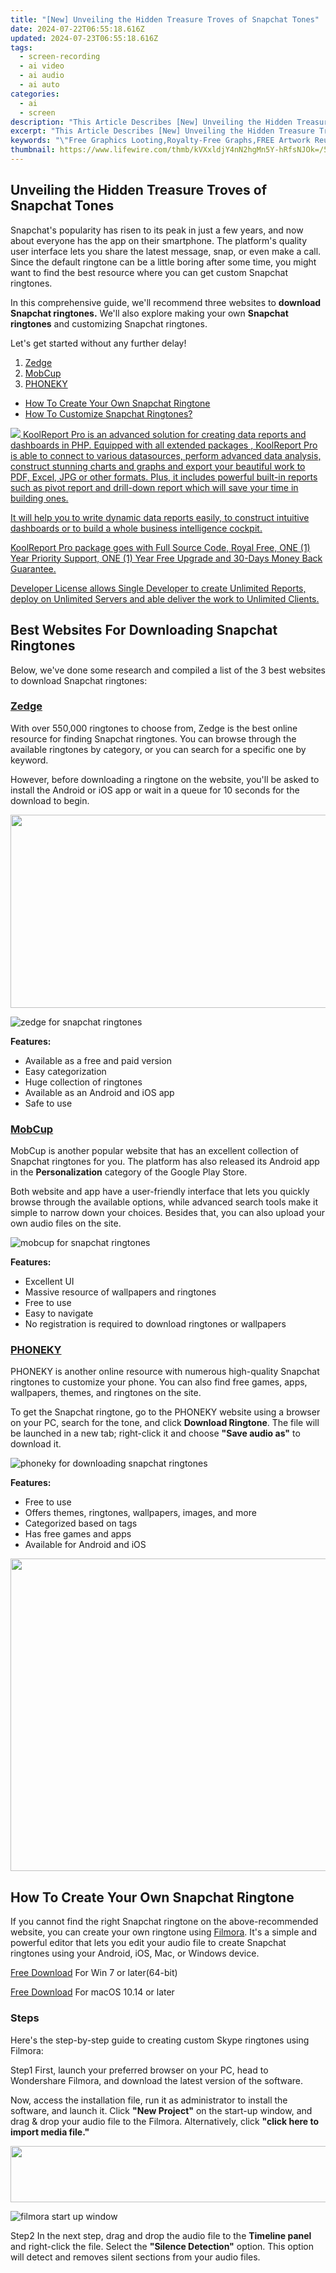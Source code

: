 ```yaml
---
title: "[New] Unveiling the Hidden Treasure Troves of Snapchat Tones"
date: 2024-07-22T06:55:18.616Z
updated: 2024-07-23T06:55:18.616Z
tags: 
  - screen-recording
  - ai video
  - ai audio
  - ai auto
categories: 
  - ai
  - screen
description: "This Article Describes [New] Unveiling the Hidden Treasure Troves of Snapchat Tones"
excerpt: "This Article Describes [New] Unveiling the Hidden Treasure Troves of Snapchat Tones"
keywords: "\"Free Graphics Looting,Royalty-Free Graphs,FREE Artwork Reuse,Prerogative Images,Riches in Free Arts,Hidden Graphic Treasures,Unlocked Graphic Royale\""
thumbnail: https://www.lifewire.com/thmb/kVXxldjY4nN2hgMn5Y-hRfsNJOk=/540x405/filters:no_upscale():max_bytes(150000):strip_icc()/Catherine_Falls_Commercial_Getty_Images-a30e58e942654fddb4423949948f3a2e.jpg
---
```


## Unveiling the Hidden Treasure Troves of Snapchat Tones

Snapchat's popularity has risen to its peak in just a few years, and now about everyone has the app on their smartphone. The platform's quality user interface lets you share the latest message, snap, or even make a call.  
Since the default ringtone can be a little boring after some time, you might want to find the best resource where you can get custom Snapchat ringtones.

In this comprehensive guide, we'll recommend three websites to **download Snapchat ringtones.** We'll also explore making your own **Snapchat ringtones** and customizing Snapchat ringtones.

Let's get started without any further delay!

1. [Zedge](#part1-1)
2. [MobCup](#part1-2)
3. [PHONEKY](#part1-3)

* [How To Create Your Own Snapchat Ringtone](#part2)
* [How To Customize Snapchat Ringtones?](#part3)

<!-- affiliate ads begin -->
<a href="https://secure.2checkout.com/order/checkout.php?PRODS=4737285&QTY=1&AFFILIATE=108875&CART=1"><img src="https://secure.avangate.com/images/merchant/b2f83c409ce63012229fb9cd465bdcfe/products/copy_reporting_system.png" border="0">  KoolReport Pro  is an advanced solution for creating data reports and dashboards in PHP. Equipped with all  extended packages , KoolReport Pro is able to connect to various datasources, perform advanced data analysis, construct stunning charts and graphs and export your beautiful work to PDF, Excel, JPG or other formats. Plus, it includes powerful built-in reports such as pivot report and drill-down report which will save your time in building ones. 

 It will help you to write dynamic data reports easily, to construct intuitive dashboards or to build a whole business intelligence cockpit. 

  KoolReport Pro  package goes with Full Source Code, Royal Free, ONE (1) Year Priority Support, ONE (1) Year Free Upgrade and 30-Days Money Back Guarantee. 

  Developer License  allows  Single Developer  to create Unlimited Reports, deploy on Unlimited Servers and able deliver the work to Unlimited Clients. </a>
<!-- affiliate ads end -->
## Best Websites For Downloading Snapchat Ringtones

Below, we've done some research and compiled a list of the 3 best websites to download Snapchat ringtones:

### [Zedge](https://www.zedge.net/find/ringtones/snapchat)

With over 550,000 ringtones to choose from, Zedge is the best online resource for finding Snapchat ringtones. You can browse through the available ringtones by category, or you can search for a specific one by keyword.

However, before downloading a ringtone on the website, you'll be asked to install the Android or iOS app or wait in a queue for 10 seconds for the download to begin.

<!-- affiliate ads begin -->
<a href="https://martinic.evyy.net/c/5597632/1422856/4482" target="_top" id="1422856"><img src="//a.impactradius-go.com/display-ad/4482-1422856" border="0" alt="" width="580" height="309"/></a>
<!-- affiliate ads end -->
![zedge for snapchat ringtones](https://images.wondershare.com/filmora/article-images/2023/03/Zedge-for-snapchat-ringtones.png)

**Features:**

* Available as a free and paid version
* Easy categorization
* Huge collection of ringtones
* Available as an Android and iOS app
* Safe to use

### [MobCup](https://mobcup.com.co/?s=snapchat)

MobCup is another popular website that has an excellent collection of Snapchat ringtones for you. The platform has also released its Android app in the **Personalization** category of the Google Play Store.

Both website and app have a user-friendly interface that lets you quickly browse through the available options, while advanced search tools make it simple to narrow down your choices. Besides that, you can also upload your own audio files on the site.

![mobcup for snapchat ringtones](https://images.wondershare.com/filmora/article-images/2023/03/mobcup-for-snapchat-ringtones.png)

**Features:**

* Excellent UI
* Massive resource of wallpapers and ringtones
* Free to use
* Easy to navigate
* No registration is required to download ringtones or wallpapers

### [PHONEKY](https://phoneky.com/ringtones/?q=Snapchat+ringtone)

PHONEKY is another online resource with numerous high-quality Snapchat ringtones to customize your phone. You can also find free games, apps, wallpapers, themes, and ringtones on the site.

To get the Snapchat ringtone, go to the PHONEKY website using a browser on your PC, search for the tone, and click **Download Ringtone**. The file will be launched in a new tab; right-click it and choose **"Save audio as"** to download it.

![phoneky for downloading snapchat ringtones](https://images.wondershare.com/filmora/article-images/2023/03/phoneky-for-downloading-snapchat-ringtones.png)

**Features:**

* Free to use
* Offers themes, ringtones, wallpapers, images, and more
* Categorized based on tags
* Has free games and apps
* Available for Android and iOS

<!-- affiliate ads begin -->
<a href="https://appsumo.8odi.net/c/5597632/2087407/7443" target="_top" id="2087407"><img src="//a.impactradius-go.com/display-ad/7443-2087407" border="0" alt="" width="600" height="500"/></a><img height="0" width="0" src="https://appsumo.8odi.net/i/5597632/2087407/7443" style="position:absolute;visibility:hidden;" border="0" />
<!-- affiliate ads end -->
## How To Create Your Own Snapchat Ringtone

If you cannot find the right Snapchat ringtone on the above-recommended website, you can create your own ringtone using [Filmora](https://tools.techidaily.com/wondershare/filmora/download/). It's a simple and powerful editor that lets you edit your audio file to create Snapchat ringtones using your Android, iOS, Mac, or Windows device.

[Free Download](https://tools.techidaily.com/wondershare/filmora/download/) For Win 7 or later(64-bit)

[Free Download](https://tools.techidaily.com/wondershare/filmora/download/) For macOS 10.14 or later

### Steps

Here's the step-by-step guide to creating custom Skype ringtones using Filmora:

Step1 First, launch your preferred browser on your PC, head to Wondershare Filmora, and download the latest version of the software.

Now, access the installation file, run it as administrator to install the software, and launch it. Click **"New Project"** on the start-up window, and drag & drop your audio file to the Filmora. Alternatively, click **"click here to import media file."**

<!-- affiliate ads begin -->
<a href="https://newchic.sjv.io/c/5597632/1659704/14420" target="_top" id="1659704"><img src="//a.impactradius-go.com/display-ad/14420-1659704" border="0" alt="" width="728" height="90"/></a><img height="0" width="0" src="https://imp.pxf.io/i/5597632/1659704/14420" style="position:absolute;visibility:hidden;" border="0" />
<!-- affiliate ads end -->
![filmora start up window](https://images.wondershare.com/filmora/article-images/2023/03/filmora-start-up-window.png)

Step2 In the next step, drag and drop the audio file to the **Timeline panel** and right-click the file. Select the **"Silence Detection"** option. This option will detect and removes silent sections from your audio files.

<!-- affiliate ads begin -->
<span id="1793213">
					<video width="1080" height="1620" style="cursor:pointer"
           poster="//a.impactradius-go.com/display-clicktoplayimage/1793213.jpeg"
           onclick="if(!this.playClicked){this.play();this.setAttribute('controls',true);this.playClicked=true;}">
	   <source src="//a.impactradius-go.com/display-ad/19135-1793213">
	   <img src="//a.impactradius-go.com/display-clicktoplayimage/1793213.jpeg" style="border: none; height: 100%; width: 100%; object-fit: contain">
	</video>
	<div style="width:1080px;text-align:center"><a href="javascript:window.open(decodeURIComponent('https%3A%2F%2Ftinyland.pxf.io%2Fc%2F5597632%2F1793213%2F19135'), '_blank');void(0);">Click here</a></div>
</span>
<img height="0" width="0" src="https://imp.pxf.io/i/5597632/1793213/19135" style="position:absolute;visibility:hidden;" border="0" />
<!-- affiliate ads end -->
![silence detection filmora](https://images.wondershare.com/filmora/article-images/2023/03/silence-detection-filmora.png)

Step3 In the **"Silence Detection"** window, you can use three parameters to adjust the track; **“Threshold,” “Minimum Silence,” and “Buffer.”**

To do this, drag the slides to adjust the parameters and click **“Start”** to begin automatic silence detection.

<!-- affiliate ads begin -->
<a href="https://aspironcom.sjv.io/c/5597632/1941789/21554" target="_top" id="1941789"><img src="//a.impactradius-go.com/display-ad/21554-1941789" border="0" alt="" width="650" height="800"/></a><img height="0" width="0" src="https://imp.pxf.io/i/5597632/1941789/21554" style="position:absolute;visibility:hidden;" border="0" />
<!-- affiliate ads end -->
![silence detection parameters filmora](https://images.wondershare.com/filmora/article-images/2023/03/silence-detection-parameters-filmora.png)

Step4 Next, to emphasize one audio track over the other, choose the soundtrack in the timeline and right-click on it. Select the **"Adjust Audio"** option from the pop-up menu and checkmark the **"Ducking"** feature. Now, click **"OK"** to save the changes.

![applying audio ducking to snapchat ringtone](https://images.wondershare.com/filmora/article-images/2023/03/applying-audio-ducking-to-snapchat-ringtone.png)

Step5 Now, to adjust the **MP3 file** duration, click the audio track and drag the double arrows to you trim the parts you want. Then, click **"Split"** or press **"Ctrl + B"** to remove the selected section.

Step6 Click the **"Export"** option below the top taskbar, and the Export window will appear. Go to the **MP3** tab and click **"Export"** again to save the file on your PC.

![export mp3 file filmora](https://images.wondershare.com/filmora/article-images/2023/03/export-mp3-file-filmora.png)

<!-- affiliate ads begin -->
<a href="https://secure.2checkout.com/order/checkout.php?PRODS=4559731&QTY=1&AFFILIATE=108875&CART=1"><img src="http://www.neowise.com/images/nd-ss-w200.jpg" border="0">NeoDownloader - Fast and fully automatic image/video/music downloader. </a>
<!-- affiliate ads end -->
## How To Customize Snapchat Ringtones?

Now that you've found or created the Snapchat ringtone, you might need help setting the custom ringtone for your Snapchat contacts or the app.

<!-- affiliate ads begin -->
<a href="https://secure.2checkout.com/order/checkout.php?PRODS=4615471&QTY=1&AFFILIATE=108875&CART=1"><img src="https://images.wondershare.com/affiliate-image/affiliate_banners_en/max_782x90.png" border="0"></a>
<!-- affiliate ads end -->
### For Snapchat Contacts

Setting a custom ringtone for the contacts feature is an extra perk Snapchat provides to its Snapchat+ Subscribers. This enables you to change the notification sound of messages, typing, or Snap from your specific friends to a unique tone.

The following step-by-step process will help you set a custom ringtone for Snapchat contacts:

Step1 Launch the **Snapchat** app from the **Home screen/App Library** on your mobile device and tap the **"Chat"** icon in the global navigation panel.

Step2 On the **Chat** screen, tap and hold the chat your want to customize the ringtone for.

Step3 Now, tap **"Chat Settings"** in the menu that appears and select the **"Notification Sounds"** option.

<!-- affiliate ads begin -->
<a href="https://appsumo.8odi.net/c/5597632/2082529/7443" target="_top" id="2082529"><img src="//a.impactradius-go.com/display-ad/7443-2082529" border="0" alt="" width="1200" height="600"/></a><img height="0" width="0" src="https://appsumo.8odi.net/i/5597632/2082529/7443" style="position:absolute;visibility:hidden;" border="0" />
<!-- affiliate ads end -->
![snapchat chat settings](https://images.wondershare.com/filmora/article-images/2023/03/snapchat-chat-settings.png)

Step4 Finally, select the ringtone you want and tap **"Set Notification Sound"** to apply your changes.

<!-- affiliate ads begin -->
<a href="https://secure.2checkout.com/order/checkout.php?PRODS=4718730&QTY=1&AFFILIATE=108875&CART=1"> <img src="https://secure.avangate.com/images/merchant/ce9a6fb2becc2d235e62b125e9260102/products/copy_vMixCallScreenshot1-large.jpg" border="0">vMix HD - Software based live production. vMix HD includes everything in vMix Basic HD plus 1000 inputs, Video List, 4 Overlay Channels, and 1 vMix Call 
This bundle includes Studio 200 for vMix from Virtualsetworks, HTTP Matrix 1.0 automation scheduler, and 4 introductory training videos from the Udemy vMix Basic to Amazing course. </a>
<!-- affiliate ads end -->
![setting notification sound for specific contact on snapchat](https://images.wondershare.com/filmora/article-images/2023/03/setting-notification-sound-for-specific-contact-on-snapchat.png)

### For Snapchat App

To change the Snapchat app ringtone on your Android or iOS device, do the following steps in sequence:

**On Android:**

Step1 First, launch the **"Settings"** app from the **quick access menu** or **App Library** on your Android device.

Step2 Choose **"Apps & Notifications"** in the Search menu and tap **"Apps."** Locate Snapchat in the list.

![customizing snapchat ringtones on android device](https://images.wondershare.com/filmora/article-images/2023/03/customizing-snapchat-ringtones-on-android-device.png)

**Step 3**: Next, tap the **"Notifications"** option and select **"Sound."** Choose the soundtrack you want and tap **"OK"** to apply the ringtone to your Snapchat app.

**On iOS:**

Step1 First, open the **Settings** app on your iPhone or iOS device and tap **"Notifications."**

Step2 Select **"Snapchat"** from the app's list and toggle on **"Allow Notifications."**

![customizing-snapchat-ringtones-on-ios](https://images.wondershare.com/filmora/article-images/2023/03/customizing-snapchat-ringtones-on-ios.png)

Step3 Now, head back to the **Settings** menu and tap **"Sound & Haptics."** Tap **"Text Tone"** and choose the new notification sound.

## Conclusion

In this article, we've explored the 3 best websites for downloading **Snapchat ringtones** and provided their overview and features to help you find the right resources. We've also discussed creating Snapchat ringtones using Wondershare Filmora software.

In the end, we've provided a bonus tip to customize Snapchat ringtones with step-by-step instructions. Hopefully, you've found this article helpful, and you can now personalize the app's notifications on your device.

Best Websites For Downloading Snapchat Ringtones

<ins class="adsbygoogle"
     style="display:block"
     data-ad-format="autorelaxed"
     data-ad-client="ca-pub-7571918770474297"
     data-ad-slot="1223367746"></ins>

<ins class="adsbygoogle"
     style="display:block"
     data-ad-format="autorelaxed"
     data-ad-client="ca-pub-7571918770474297"
     data-ad-slot="1223367746"></ins>



<ins class="adsbygoogle"
     style="display:block"
     data-ad-client="ca-pub-7571918770474297"
     data-ad-slot="8358498916"
     data-ad-format="auto"
     data-full-width-responsive="true"></ins>




<span class="atpl-alsoreadstyle">Also read:</span>
<div><ul>
<li><a href="https://some-skills.techidaily.com/new-swift-shadow-magic-one-minute/"><u>[New] Swift Shadow Magic, One Minute</u></a></li>
<li><a href="https://some-skills.techidaily.com/new-synching-release-timings-to-audience-trends/"><u>[New] Synching Release Timings to Audience Trends</u></a></li>
<li><a href="https://some-skills.techidaily.com/new-the-budding-filmmakers-companion-understanding-display-quality-101/"><u>[New] The Budding Filmmaker’s Companion  Understanding Display Quality 101</u></a></li>
<li><a href="https://some-skills.techidaily.com/new-the-future-is-now-hot-10-vr-gear-options/"><u>[New] The Future Is Now  Hot 10 VR Gear Options</u></a></li>
<li><a href="https://some-skills.techidaily.com/new-the-ultimate-iphone-guide-to-water-reflected-imagery/"><u>[New] The Ultimate iPhone Guide to Water-Reflected Imagery</u></a></li>
<li><a href="https://some-skills.techidaily.com/new-tips-for-quickerslower-video-in-instagram-stories/"><u>[New] Tips for Quicker/Slower Video in Instagram Stories</u></a></li>
<li><a href="https://some-skills.techidaily.com/new-unite-music-and-imagery-via-auditory-integration-in-premiere-pro/"><u>[New] Unite Music and Imagery via Auditory Integration in Premiere Pro</u></a></li>
<li><a href="https://youtube-data.techidaily.com/ed-capture-clearness-without-a-tripod-tool-for-2024/"><u>[Updated] Capture Clearness Without a Tripod Tool for 2024</u></a></li>
<li><a href="https://on-screen-recording.techidaily.com/updated-learn-to-stream-lol-with-these-simple-steps-3-ways/"><u>[Updated] Learn to Stream LOL with These Simple Steps (3 Ways)</u></a></li>
<li><a href="https://twitter-videos.techidaily.com/updated-reigning-tiktoks-on-twitter-a-viral-analysis-for-2024/"><u>[Updated] Reigning TikToks on Twitter  A Viral Analysis for 2024</u></a></li>
<li><a href="https://fox-helps.techidaily.com/2024-approved-behind-the-scenes-of-eco-friendly-visual-tricks-in-media/"><u>2024 Approved  Behind the Scenes of Eco-Friendly Visual Tricks in Media</u></a></li>
<li><a href="https://youtube-stream.techidaily.com/2024-approved-instant-impact-or-rapid-rhythm-youtube-shorts-vs-tiktok-for-quick-content/"><u>2024 Approved  Instant Impact or Rapid Rhythm  YouTube Shorts Vs. TikTok for Quick Content</u></a></li>
<li><a href="https://some-skills.techidaily.com/2024-approved-seamless-content-consumption-configuring-pip-for-youtube-on-iphone/"><u>2024 Approved  Seamless Content Consumption  Configuring PIP for YouTube on iPhone</u></a></li>
<li><a href="https://some-skills.techidaily.com/2024-approved-strategy-breakthroughs-in-packaging/"><u>2024 Approved  Strategy Breakthroughs in Packaging</u></a></li>
<li><a href="https://twitter-videos.techidaily.com/2024-approved-streamlining-content-tweeting-videos-on-snapchat/"><u>2024 Approved  Streamlining Content  Tweeting Videos on Snapchat</u></a></li>
<li><a href="https://some-skills.techidaily.com/2024-approved-synching-youtube-songs-to-video-frameworks/"><u>2024 Approved  Synching YouTube Songs to Video Frameworks</u></a></li>
<li><a href="https://some-skills.techidaily.com/2024-approved-the-art-of-engaging-crafting-compelling-reddit-content/"><u>2024 Approved  The Art of Engaging  Crafting Compelling Reddit Content</u></a></li>
<li><a href="https://some-skills.techidaily.com/2024-approved-the-ultimate-evaluation-of-asuss-hdr-and-true-black-precision/"><u>2024 Approved  The Ultimate Evaluation of ASUS's HDR & True Black Precision</u></a></li>
<li><a href="https://some-skills.techidaily.com/2024-approved-transforming-srt-files-into-text-a-speedy-expertise-guide/"><u>2024 Approved  Transforming SRT Files Into Text  A Speedy Expertise Guide</u></a></li>
<li><a href="https://some-skills.techidaily.com/2024-approved-unleashing-wealth-the-ultimate-13-step-guide-for-newbies-on-reddit/"><u>2024 Approved  Unleashing Wealth  The Ultimate 13-Step Guide for Newbies on Reddit</u></a></li>
<li><a href="https://some-skills.techidaily.com/2024-approved-unveiling-the-mystery-of-slug-line-formats/"><u>2024 Approved  Unveiling the Mystery of Slug Line Formats</u></a></li>
<li><a href="https://some-skills.techidaily.com/2024-approved-utilizing-no-cost-countdown-efficient-time-management/"><u>2024 Approved  Utilizing No-Cost Countdown  Efficient Time Management</u></a></li>
<li><a href="https://extra-tips.techidaily.com/analyzing-the-impact-of-burst-on-live-action-shoots/"><u>Analyzing the Impact of Burst on Live-Action Shoots</u></a></li>
<li><a href="https://apple-account.techidaily.com/forgot-your-apple-id-password-and-email-on-iphone-13-heres-the-best-fixes-by-drfone-ios/"><u>Forgot Your Apple ID Password and Email On iPhone 13? Heres the Best Fixes</u></a></li>
<li><a href="https://unlock-android.techidaily.com/how-can-we-unlock-our-infinix-smart-7-hd-phone-screen-by-drfone-android/"><u>How Can We Unlock Our Infinix Smart 7 HD Phone Screen?</u></a></li>
<li><a href="https://screen-mirror.techidaily.com/how-to-screen-mirroring-samsung-galaxy-a15-4g-drfone-by-drfone-android/"><u>How to Screen Mirroring Samsung Galaxy A15 4G? | Dr.fone</u></a></li>
<li><a href="https://some-skills.techidaily.com/how-to-use-zoom-on-xbox-one-for-2024/"><u>How to Use Zoom on Xbox One for 2024</u></a></li>
<li><a href="https://fox-glue.techidaily.com/in-2024-best-humor-image-processor/"><u>In 2024, Best Humor Image Processor</u></a></li>
<li><a href="https://ios-unlock.techidaily.com/in-2024-everything-you-need-to-know-about-unlocked-iphone-14-plus-by-drfone-ios/"><u>In 2024, Everything You Need To Know About Unlocked iPhone 14 Plus</u></a></li>
<li><a href="https://youtube-help.techidaily.com/in-2024-from-unknown-to-famous-boosting-video-views-on-youtube-step-by-step/"><u>In 2024, From Unknown to Famous  Boosting Video Views on YouTube Step-by-Step</u></a></li>
<li><a href="https://extra-skills.techidaily.com/in-2024-photoshops-quick-guide-to-color-perfection/"><u>In 2024, Photoshop's Quick Guide to Color Perfection</u></a></li>
<li><a href="https://on-screen-recording.techidaily.com/in-2024-screencast-strategies-unleashed-powerful-ideas-inside/"><u>In 2024, Screencast Strategies Unleashed  Powerful Ideas Inside</u></a></li>
<li><a href="https://some-skills.techidaily.com/in-2024-strategies-for-improving-your-interview-prowess/"><u>In 2024, Strategies for Improving Your Interview Prowess</u></a></li>
<li><a href="https://some-skills.techidaily.com/in-2024-strategy-revealed-a-box-opening-narrative/"><u>In 2024, Strategy Revealed  A Box-Opening Narrative</u></a></li>
<li><a href="https://some-skills.techidaily.com/in-2024-the-creative-curator-essential-zero-price-text-psds/"><u>In 2024, The Creative Curator  Essential, Zero-Price Text PSDS</u></a></li>
<li><a href="https://some-skills.techidaily.com/in-2024-top-ten-windows-phones-for-seamless-video-streaming/"><u>In 2024, Top Ten Windows Phones for Seamless Video Streaming</u></a></li>
<li><a href="https://some-skills.techidaily.com/in-2024-transform-photos-create-masterpieces-with-leading-apps/"><u>In 2024, Transform Photos, Create Masterpieces with Leading Apps</u></a></li>
<li><a href="https://some-skills.techidaily.com/in-2024-unveiling-advanced-greenscreen-techniques-a-complete-guide-to-chroma-key-kinemaster/"><u>In 2024, Unveiling Advanced Greenscreen Techniques  A Complete Guide to Chroma Key (KineMaster)</u></a></li>
<li><a href="https://youtube-lab.techidaily.com/24-unveiling-the-secrets-of-youtube-video-dimensions-and-resolution/"><u>In 2024, Unveiling the Secrets of YouTube Video Dimensions & Resolution</u></a></li>
<li><a href="https://some-guidance.techidaily.com/the-seamless-storyteller-leveraging-inshot-for-elegant-transitions-for-2024/"><u>The Seamless Storyteller  Leveraging Inshot for Elegant Transitions for 2024</u></a></li>
<li><a href="https://ai-driven-video-production.techidaily.com/updated-in-2024-whats-the-difference-between-adobe-premiere-and-after-effects-a-beginners-guide/"><u>Updated In 2024, Whats the Difference Between Adobe Premiere and After Effects? A Beginners Guide</u></a></li>
<li><a href="https://ios-pokemon-go.techidaily.com/what-pokemon-evolve-with-a-dawn-stone-for-apple-iphone-13-drfone-by-drfone-virtual-ios/"><u>What Pokémon Evolve with A Dawn Stone For Apple iPhone 13? | Dr.fone</u></a></li>
</ul></div>

